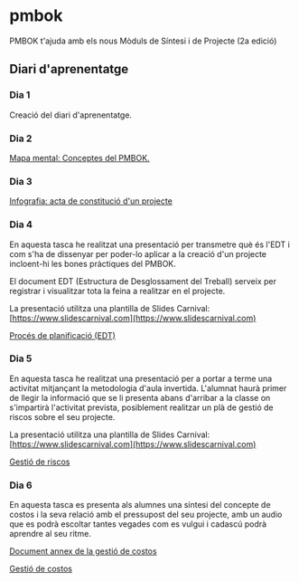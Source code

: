 # pmbok
PMBOK t'ajuda amb els nous Mòduls de Síntesi i de Projecte (2a edició)

## Diari d'aprenentatge

### Dia 1
Creació del diari d'aprenentatge.

### Dia 2
[Mapa mental: Conceptes del PMBOK.](mindmap)

### Dia 3
[Infografia: acta de constitució d'un projecte](acta-constitució/acta.md)

### Dia 4
En aquesta tasca he realitzat una presentació per transmetre què és l'EDT i com s'ha de dissenyar per poder-lo aplicar a la creació d'un projecte incloent-hi les bones pràctiques del PMBOK.

El document EDT (Estructura de Desglossament del Treball) serveix per registrar i visualitzar tota la feina a realitzar en el projecte.

La presentació utilitza una plantilla de Slides Carnival: [https://www.slidescarnival.com](https://www.slidescarnival.com)

[Procés de planificació (EDT)](edt/edt-proces-planificacio.pdf)

### Dia 5
En aquesta tasca he realitzat una presentació per a portar a terme una activitat mitjançant la metodologia d'aula invertida. L'alumnat haurà primer de llegir la informació que se li presenta abans d'arribar a la classe on s'impartirà l'activitat prevista, posiblement realitzar un plà de gestió de riscos sobre el seu projecte.

La presentació utilitza una plantilla de Slides Carnival: [https://www.slidescarnival.com](https://www.slidescarnival.com)

[Gestió de riscos](gestio-riscos/gestio-riscos.pdf)

### Dia 6
En aquesta tasca es presenta als alumnes una síntesi del concepte de costos i la seva relació amb el pressupost del seu projecte, amb un audio que es podrà escoltar tantes vegades com es vulgui i cadascú podrà aprendre al seu ritme.

[Document annex de la gestió de costos](https://todopmp.com/cards/procesos.html)

[Gestió de costos](gestio-costos/costos.mp3)
